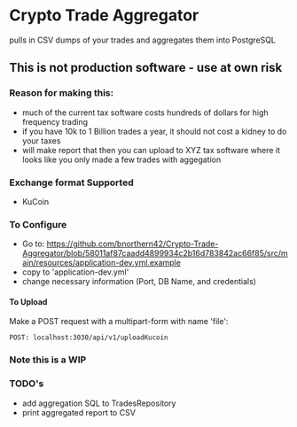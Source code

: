 # Crypto Trade Aggregator 

pulls in CSV dumps of your trades and aggregates them into PostgreSQL

## This is not production software - use at own risk


### Reason for making this:
- much of the current tax software costs hundreds of dollars for high frequency trading
- if you have 10k to 1 Billion trades a year, it should not cost a kidney to do your taxes
- will make report that then you can upload to XYZ tax software where it looks like you only made a few trades with aggegation


### Exchange format Supported
- KuCoin

### To Configure
- Go to: https://github.com/bnorthern42/Crypto-Trade-Aggregator/blob/58011af87caadd4899934c2b16d783842ac66f85/src/main/resources/application-dev.yml.example
- copy to 'application-dev.yml'
- change necessary information (Port, DB Name, and credentials)

#### To Upload

Make a POST request with a multipart-form with name 'file': 
```
POST: localhost:3030/api/v1/uploadKucoin
```

### Note this is a WIP


### TODO's
 - add aggregation SQL to TradesRepository
 - print aggregated report to CSV
